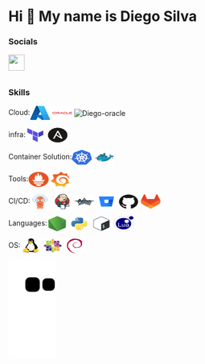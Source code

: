 Hi 👋 My name is Diego Silva
==========================

### Socials
<p align="left"> 
  <a href="https://www.linkedin.com/in/diego-silva-2912982b" target="_blank" rel="noreferrer"><img src="https://raw.githubusercontent.com/danielcranney/readme-generator/main/public/icons/socials/linkedin.svg" width="32" height="32" /></a>
</p>

##
### Skills
<div style="display: inline_block">
  Cloud:<img align="center" alt="Diego-docker" height="30" width="40" src="https://raw.githubusercontent.com/devicons/devicon/master/icons/azure/azure-original.svg">
  <img align="center" alt="Diego-oracle" height="30" width="40" src="https://raw.githubusercontent.com/devicons/devicon/master/icons/oracle/oracle-original.svg">
  <img align="center" alt="Diego-oracle" height="30" width="40" src="https://img.shields.io/badge/AWS-%23FF9900.svg?style=for-the-badge&logo=amazon-aws&logoColor=white">
  <br>
  
  infra:<img align="center" alt="Diego-terraform" height="30" width="40" src="https://raw.githubusercontent.com/devicons/devicon/master/icons/terraform/terraform-original.svg">
  <img align="center" alt="Diego-ansible" height="30" width="40" src="https://raw.githubusercontent.com/devicons/devicon/master/icons/ansible/ansible-original.svg"><br>
  
  Container Solution:<img align="center" alt="Diego-kubernetes" height="30" width="40" src="https://raw.githubusercontent.com/devicons/devicon/master/icons/kubernetes/kubernetes-plain.svg">
  <img align="center" alt="Diego-docker" height="30" width="40" src="https://raw.githubusercontent.com/devicons/devicon/master/icons/docker/docker-original.svg"><br>
  
  Tools:<img align="center" alt="Diego-prometheus" height="30" width="40" src="https://raw.githubusercontent.com/devicons/devicon/master/icons/prometheus/prometheus-original.svg">
  <img align="center" alt="Diego-grafana" height="30" width="40" src="https://raw.githubusercontent.com/devicons/devicon/master/icons/grafana/grafana-original.svg"><br>
  
  CI/CD:<img align="center" alt="Diego-argocd" height="30" width="40" src="https://raw.githubusercontent.com/devicons/devicon/master/icons/argocd/argocd-original.svg">
  <img align="center" alt="Diego-jenkins" height="30" width="40" src="https://raw.githubusercontent.com/devicons/devicon/master/icons/jenkins/jenkins-original.svg">
  <img align="center" alt="Diego-groovy" height="30" width="40" src="https://raw.githubusercontent.com/devicons/devicon/master/icons/groovy/groovy-original.svg">
  <img align="center" alt="Diego-bitbucket" height="30" width="40" src="https://raw.githubusercontent.com/devicons/devicon/master/icons/bitbucket/bitbucket-original.svg">
  <img align="center" alt="Diego-github" height="30" width="40" src="https://raw.githubusercontent.com/devicons/devicon/master/icons/github/github-original.svg">
  <img align="center" alt="Diego-gitlab" height="30" width="40" src="https://raw.githubusercontent.com/devicons/devicon/master/icons/gitlab/gitlab-original.svg"><br>
  
  Languages:<img align="center" alt="Diego-nodejs" height="30" width="40" src="https://raw.githubusercontent.com/devicons/devicon/master/icons/nodejs/nodejs-original.svg">
  <img align="center" alt="Diego-python" height="30" width="40" src="https://raw.githubusercontent.com/devicons/devicon/master/icons/python/python-original.svg">
  <img align="center" alt="Diego-bash" height="30" width="40" src="https://raw.githubusercontent.com/devicons/devicon/master/icons/bash/bash-original.svg">
  <img align="center" alt="Diego-lua" height="30" width="40" src="https://raw.githubusercontent.com/devicons/devicon/master/icons/lua/lua-original.svg"><br>
  
  OS:<img align="center" alt="Diego-linux" height="30" width="40" src="https://raw.githubusercontent.com/devicons/devicon/master/icons/linux/linux-original.svg">
  <img align="center" alt="Diego-bash" height="30" width="40" src="https://raw.githubusercontent.com/devicons/devicon/master/icons/centos/centos-original.svg">
  <img align="center" alt="Diego-centos" height="30" width="40" src="https://raw.githubusercontent.com/devicons/devicon/master/icons/debian/debian-original.svg"><br>
  
</div>

![snake gif](https://github.com/didevlab/didevlab/blob/output/github-contribution-grid-snake.svg)
